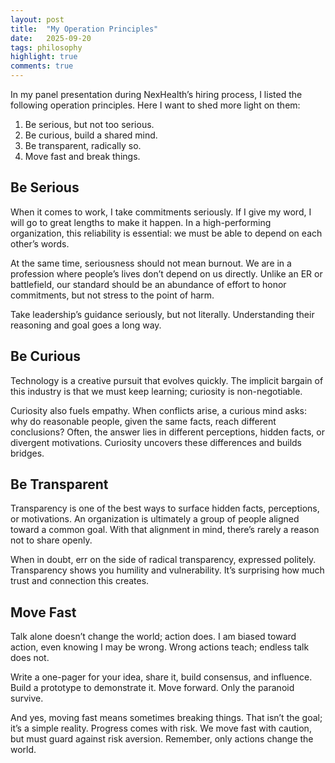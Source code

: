 ```yaml
---
layout: post
title:  "My Operation Principles"
date:   2025-09-20
tags: philosophy 
highlight: true
comments: true
---
```


In my panel presentation during NexHealth’s hiring process, I listed the following operation principles. Here I want to shed more light on them:

1. Be serious, but not too serious.
2. Be curious, build a shared mind.
3. Be transparent, radically so.
4. Move fast and break things.

## Be Serious

When it comes to work, I take commitments seriously. If I give my word, I will go to great lengths to make it happen. In a high-performing organization, this reliability is essential: we must be able to depend on each other’s words.

At the same time, seriousness should not mean burnout. We are in a profession where people’s lives don’t depend on us directly. Unlike an ER or battlefield, our standard should be an abundance of effort to honor commitments, but not stress to the point of harm.

Take leadership’s guidance seriously, but not literally. Understanding their reasoning and goal goes a long way. 

## Be Curious

Technology is a creative pursuit that evolves quickly. The implicit bargain of this industry is that we must keep learning; curiosity is non-negotiable.

Curiosity also fuels empathy. When conflicts arise, a curious mind asks: why do reasonable people, given the same facts, reach different conclusions? Often, the answer lies in different perceptions, hidden facts, or divergent motivations. Curiosity uncovers these differences and builds bridges.

## Be Transparent

Transparency is one of the best ways to surface hidden facts, perceptions, or motivations. An organization is ultimately a group of people aligned toward a common goal. With that alignment in mind, there’s rarely a reason not to share openly.

When in doubt, err on the side of radical transparency, expressed politely. Transparency shows you humility and vulnerability. It’s surprising how much trust and connection this creates.

## Move Fast

Talk alone doesn’t change the world; action does. I am biased toward action, even knowing I may be wrong. Wrong actions teach; endless talk does not.

Write a one-pager for your idea, share it, build consensus, and influence. Build a prototype to demonstrate it. Move forward. Only the paranoid survive.

And yes, moving fast means sometimes breaking things. That isn’t the goal; it’s a simple reality. Progress comes with risk. We move fast with caution, but must guard against risk aversion. Remember, only actions change the world.
